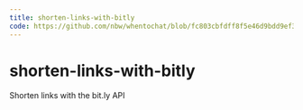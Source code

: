 ```yaml
---
title: shorten-links-with-bitly
code: https://github.com/nbw/whentochat/blob/fc803cbfdff8f5e46d9bdd9ef381ec3fe2d2350a/src/functions/bitly.js
---
```


# shorten-links-with-bitly

Shorten links with the bit.ly API

